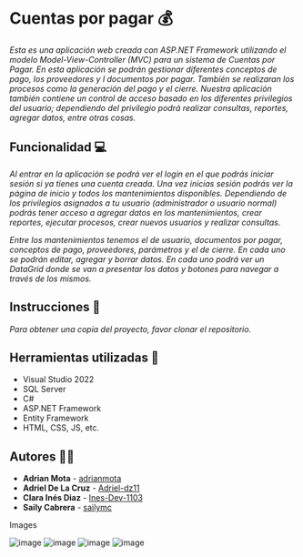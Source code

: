 # Cuentas por pagar 💰
_Esta es una aplicación web creada con ASP.NET Framework utilizando el modelo Model-View-Controller (MVC) para un sistema de Cuentas por Pagar. En esta aplicación se podrán gestionar diferentes conceptos de pago, los proveedores y l documentos por pagar. También se realizaran los procesos como la generación del pago y el cierre. Nuestra aplicación también contiene un control de acceso basado en los diferentes privilegios del usuario; dependiendo del privilegio podrá realizar consultas, reportes, agregar datos, entre otras cosas._

## Funcionalidad 💻
_Al entrar en la aplicación se podrá ver el login en el que podrás iniciar sesión si ya tienes una cuenta creada. Una vez inicias sesión podrás ver la página de inicio y todos los mantenimientos disponibles. Dependiendo de los privilegios asignados a tu usuario (administrador o usuario normal) podrás tener acceso a agregar datos en los mantenimientos, crear reportes, ejecutar procesos, crear nuevos usuarios y realizar consultas._

_Entre los mantenimientos tenemos el de usuario, documentos por pagar, conceptos de pago, proveedores, parámetros y el de cierre. En cada uno se podrán editar, agregar y borrar datos. En cada uno podrá ver un DataGrid donde se van a presentar los datos y botones para navegar a través de los mismos._

## Instrucciones 📝
_Para obtener una copia del proyecto, favor clonar el repositorio._

## Herramientas utilizadas 🔧
* Visual Studio 2022
* SQL Server
* C#
* ASP.NET Framework
* Entity Framework
* HTML, CSS, JS, etc.

## Autores 👨‍💻
* **Adrian Mota** - [adrianmota](https://github.com/adrianmota)
* **Adriel De La Cruz** - [Adriel-dz11](https://github.com/Adriel-dz11)
* **Clara Inés Diaz** - [Ines-Dev-1103](https://github.com/Ines-Dev-1103)
*  **Saily Cabrera** - [sailymc](https://gist.github.com/sailymc)



Images

![image](https://user-images.githubusercontent.com/56055575/160222359-d34a2843-9d6a-49d4-8c3d-566737cd3a57.png)
![image](https://user-images.githubusercontent.com/56055575/160222381-eb2a2c05-0bbc-48a8-bbbf-daff79a515ca.png)
![image](https://user-images.githubusercontent.com/56055575/160222425-5b41e50e-41eb-4cae-94c5-e0b5e6efdc04.png)
![image](https://user-images.githubusercontent.com/56055575/160222433-4a3b413e-fd33-476a-a8d5-3aedf82e2303.png)


